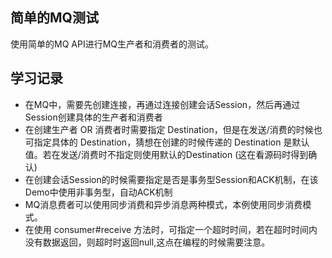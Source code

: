 ## 简单的MQ测试

使用简单的MQ API进行MQ生产者和消费者的测试。

## 学习记录
- 在MQ中，需要先创建连接，再通过连接创建会话Session，然后再通过Session创建具体的生产者和消费者
- 在创建生产者 OR 消费者时需要指定 Destination，但是在发送/消费的时候也可指定具体的 Destination，猜想在创建的时候传递的 Destination 是默认值。若在发送/消费时不指定则使用默认的Destination (这在看源码时得到确认)
- 在创建会话Session的时候需要指定是否是事务型Session和ACK机制，在该Demo中使用非事务型，自动ACK机制
- MQ消息费者可以使用同步消费和异步消息两种模式，本例使用同步消费模式。
- 在使用 consumer#receive 方法时，可指定一个超时时间，若在超时时间内没有数据返回，则超时时返回null,这点在编程的时候需要注意。


